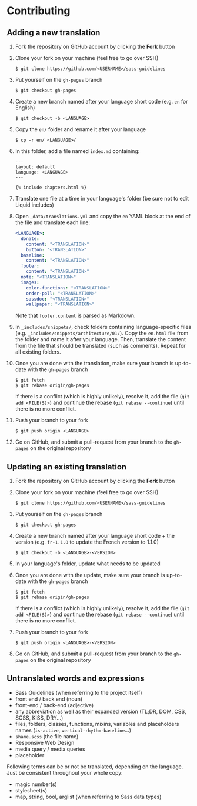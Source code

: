 # Contributing

## Adding a new translation

1. Fork the repository on GitHub account by clicking the **Fork** button
2. Clone your fork on your machine (feel free to go over SSH)

    ```
    $ git clone https://github.com/<USERNAME>/sass-guidelines
    ```

3. Put yourself on the `gh-pages` branch

    ```
    $ git checkout gh-pages
    ```

4. Create a new branch named after your language short code (e.g. `en` for English)

    ```
    $ git checkout -b <LANGUAGE>
    ```

5. Copy the `en/` folder and rename it after your language

    ```
    $ cp -r en/ <LANGUAGE>/
    ```

6. In this folder, add a file named `index.md` containing:

    ```
    ---
    layout: default
    language: <LANGUAGE>
    ---

    {% include chapters.html %}
    ```

7. Translate one file at a time in your language's folder (be sure not to edit Liquid includes)

8. Open `_data/translations.yml` and copy the `en` YAML block at the end of the file and translate each line:

    ```yml
    <LANGUAGE>:
      donate:
        content: "<TRANSLATION>"
        button: "<TRANSLATION>"
      baseline:
        content: "<TRANSLATION>"
      footer:
        content: "<TRANSLATION>"
      note: "<TRANSLATION>"
      images:
        color-functions: "<TRANSLATION>"
        order-poll: "<TRANSLATION>"
        sassdoc: "<TRANSLATION>"
        wallpaper: "<TRANSLATION>"

    ```

    Note that `footer.content` is parsed as Markdown.

9. In `_includes/snippets/`, check folders containing language-specific files (e.g. `_includes/snippets/architecture/01/`). Copy the `en.html` file from the folder and name it after your language. Then, translate the content from the file that should be translated (such as comments). Repeat for all existing folders.

10. Once you are done with the translation, make sure your branch is up-to-date with the `gh-pages` branch

    ```
    $ git fetch
    $ git rebase origin/gh-pages
    ```

    If there is a conflict (which is highly unlikely), resolve it, add the file (`git add <FILE(S)>`) and continue the rebase (`git rebase --continue`) until there is no more conflict.

11. Push your branch to your fork

    ```
    $ git push origin <LANGUAGE>
    ```

11. Go on GitHub, and submit a pull-request from your branch to the `gh-pages` on the original repository

## Updating an existing translation

1. Fork the repository on GitHub account by clicking the **Fork** button

2. Clone your fork on your machine (feel free to go over SSH)

    ```
    $ git clone https://github.com/<USERNAME>/sass-guidelines
    ```

3. Put yourself on the `gh-pages` branch

    ```
    $ git checkout gh-pages
    ```

4. Create a new branch named after your language short code + the version (e.g. `fr-1.1.0` to update the French version to 1.1.0)

    ```
    $ git checkout -b <LANGUAGE>-<VERSION>
    ```

5. In your language's folder, update what needs to be updated

6. Once you are done with the update, make sure your branch is up-to-date with the `gh-pages` branch

    ```
    $ git fetch
    $ git rebase origin/gh-pages
    ```

    If there is a conflict (which is highly unlikely), resolve it, add the file (`git add <FILE(S)>`) and continue the rebase (`git rebase --continue`) until there is no more conflict.


7. Push your branch to your fork

    ```
    $ git push origin <LANGUAGE>-<VERSION>
    ```

8. Go on GitHub, and submit a pull-request from your branch to the `gh-pages` on the original repository

## Untranslated words and expressions

* Sass Guidelines (when referring to the project itself)
* front end / back end (noun)
* front-end / back-end (adjective)
* any abbreviation as well as their expanded version (TL;DR, DOM, CSS, SCSS, KISS, DRY...)
* files, folders, classes, functions, mixins, variables and placeholders names (`is-active`, `vertical-rhythm-baseline`...)
* `shame.scss` (the file name)
* Responsive Web Design
* media query / media queries
* placeholder

Following terms can be or not be translated, depending on the language. Just be consistent throughout your whole copy:

* magic number(s)
* stylesheet(s)
* map, string, bool, arglist (when referring to Sass data types)
